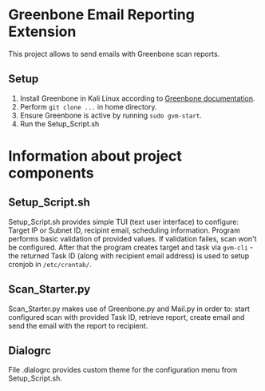 # Greenbone Email Reporting Extension
This project allows to send emails with Greenbone scan reports. 
## Setup
1. Install Greenbone in Kali Linux according to [Greenbone documentation](https://greenbone.github.io/docs/latest/index.html).
2. Perform `git clone ...` in home directory.
3. Ensure Greenbone is active by running `sudo gvm-start`.
4. Run the Setup_Script.sh


# Information about project components
## Setup_Script.sh
Setup_Script.sh provides simple TUI (text user interface) to configure: Target IP or Subnet ID, recipint email, scheduling information. Program performs basic validation of provided values. If validation failes, scan won't be configured. After that the program creates target and task via `gvm-cli` - the returned Task ID (along with recipient email address) is used to setup cronjob in `/etc/crontab/`.

## Scan_Starter.py
Scan_Starter.py makes use of Greenbone.py and Mail.py in order to: start configured scan with provided Task ID, retrieve report, create email and send the email with the report to recipient.

## Dialogrc
File .dialogrc provides custom theme for the configuration menu from Setup_Script.sh.
